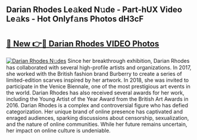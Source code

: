 ## Darian Rhodes Le𝚊ked N𝚞de - Part-hUX Video Le𝚊ks - Hot Onlyf𝚊ns Photos dH3cF

# <h2><a href="http://ab55879.deff.icu/?id=Darian+Rhodes">🔗 New 👉🔴 Darian Rhodes VIDEO Photos</a></h2>

[![Darian Rhodes N𝚞des](https://i.imgur.com/rIISA9y.gif)](http://ab55879.deff.icu/?id=Darian+Rhodes)
Since her breakthrough exhibition, Darian Rhodes has collaborated with several high-profile artists and organizations. In 2017, she worked with the British fashion brand Burberry to create a series of limited-edition scarves inspired by her artwork. In 2018, she was invited to participate in the Venice Biennale, one of the most prestigious art events in the world. Darian Rhodes has also received several awards for her work, including the Young Artist of the Year Award from the British Art Awards in 2016. Darian Rhodes is a complex and controversial figure who has defied categorization. Her unique brand of online presence has captivated and enraged audiences, sparking discussions about censorship, sexualization, and the nature of online communities. While her future remains uncertain, her impact on online culture is undeniable.

